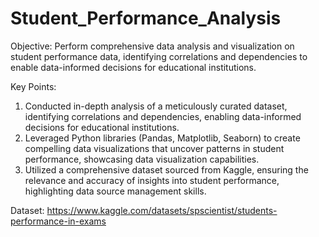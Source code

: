 # Student_Performance_Analysis

Objective:
Perform comprehensive data analysis and visualization on student performance data, identifying correlations and dependencies to enable data-informed decisions for educational institutions.

Key Points:
1) Conducted in-depth analysis of a meticulously curated dataset, identifying correlations and dependencies, enabling data-informed decisions for educational institutions.
2) Leveraged Python libraries (Pandas, Matplotlib, Seaborn) to create compelling data visualizations that uncover patterns in student performance, showcasing data visualization capabilities.
3) Utilized a comprehensive dataset sourced from Kaggle, ensuring the relevance and accuracy of insights into student performance, highlighting data source management skills.

Dataset: https://www.kaggle.com/datasets/spscientist/students-performance-in-exams
